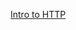 [Intro to HTTP](https://habitual-fibre-0c5.notion.site/Intro-to-HTTP-6c5abefaa92c449e91aab4aa170aead4)
